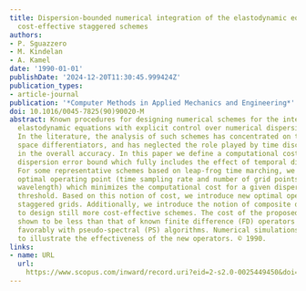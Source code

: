 ```yaml
---
title: Dispersion-bounded numerical integration of the elastodynamic equations with
  cost-effective staggered schemes
authors:
- P. Sguazzero
- M. Kindelan
- A. Kamel
date: '1990-01-01'
publishDate: '2024-12-20T11:30:45.999424Z'
publication_types:
- article-journal
publication: '*Computer Methods in Applied Mechanics and Engineering*'
doi: 10.1016/0045-7825(90)90020-M
abstract: Known procedures for designing numerical schemes for the integration of
  elastodynamic equations with explicit control over numerical dispersion are reviewed.
  In the literature, the analysis of such schemes has concentrated on the discrete
  space differentiators, and has neglected the role played by time discretization
  in the overall accuracy. In this paper we define a computational cost for a given
  dispersion error bound which fully includes the effect of temporal differencing.
  For some representative schemes based on leap-frog time marching, we provide an
  optimal operating point (time sampling rate and number of grid points per shortest
  wavelength) which minimizes the computational cost for a given dispersion error
  threshold. Based on this notion of cost, we introduce new optimal operators for
  staggered grids. Additionally, we introduce the notion of composite differentiators
  to design still more cost-effective schemes. The cost of the proposed schemes is
  shown to be less than that of known finite difference (FD) operators and compares
  favorably with pseudo-spectral (PS) algorithms. Numerical simulations are presented
  to illustrate the effectiveness of the new operators. © 1990.
links:
- name: URL
  url: 
    https://www.scopus.com/inward/record.uri?eid=2-s2.0-0025449450&doi=10.1016%2f0045-7825%2890%2990020-M&partnerID=40&md5=865808baa9c6215aebc81b282468b6ae
---
```

